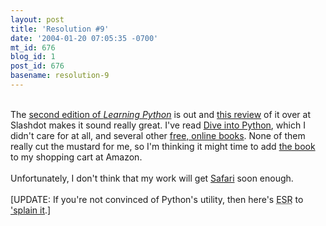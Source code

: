 ```yaml
---
layout: post
title: 'Resolution #9'
date: '2004-01-20 07:05:35 -0700'
mt_id: 676
blog_id: 1
post_id: 676
basename: resolution-9
---
```

<br />The <a href="http://www.amazon.com/exec/obidos/ASIN/0596002815/bbrown-20/ref=nosim/" title="Amazon link">second edition of <cite>Learning Python</cite></a> is out and <a href="http://slashdot.org/article.pl?sid=04/01/20/176200">this review</a> of it over at Slashdot makes it sound really great. I've read <a href="http://diveintopython.org/">Dive into Python</a>, which I didn't care for at all, and several other <a href="http://www.python.org/cgi-bin/moinmoin/IntroductoryBooks">free, online books</a>. None of them really cut the mustard for me, so I'm thinking it might time to add <a href="http://www.oreilly.com/catalog/lpython2/">the book</a> to my shopping cart at Amazon.<br /><br />Unfortunately, I don't think that my work will get <a href="http://safari.oreilly.com/">Safari</a> soon enough.<br /><br />[UPDATE: If you're not convinced of Python's utility, then here's <acronym title="Eric S. Raymond">ESR</acronym> to <a href="http://www.linuxjournal.com/article.php?sid=3882">'splain it</a>.]<br /><br /><br />
